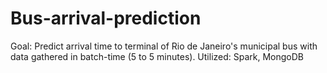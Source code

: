 # Bus-arrival-prediction
Goal: Predict arrival time to terminal of Rio de Janeiro's municipal bus with data gathered in batch-time (5 to 5 minutes). Utilized: Spark, MongoDB
